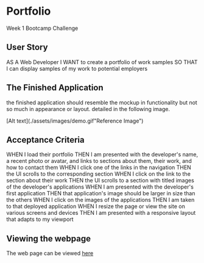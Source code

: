 # Portfolio
Week 1 Bootcamp Challenge 

## User Story 
AS A Web Developer
I WANT to create a  portfolio of work samples
SO THAT I can display samples of my work to potential employers

## The Finished Application
the finished application should resemble the mockup in functionality but not so much in appearance or layout. detailed in the following image.

[Alt text](./assets/images/demo.gif"Reference Image")


## Acceptance Criteria

WHEN I load their portfolio
THEN I am presented with the developer's name, a recent photo or avatar, and links to sections about them, their work, and how to contact them
WHEN I click one of the links in the navigation
THEN the UI scrolls to the corresponding section
WHEN I click on the link to the section about their work
THEN the UI scrolls to a section with titled images of the developer's applications
WHEN I am presented with the developer's first application
THEN that application's image should be larger in size than the others
WHEN I click on the images of the applications
THEN I am taken to that deployed application
WHEN I resize the page or view the site on various screens and devices
THEN I am presented with a responsive layout that adapts to my viewport



## Viewing the webpage
The web page can be viewed [here](https://willbania.github.io/Portfolio/)